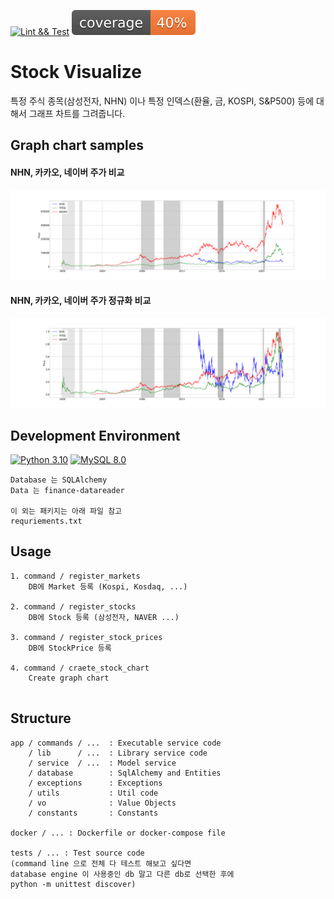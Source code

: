 [![Lint && Test](https://github.com/sanggi-wjg/stock_visualize/actions/workflows/lint_and_test.yml/badge.svg)](https://github.com/sanggi-wjg/stock_visualize/actions/workflows/lint_and_test.yml)
![Coverage](coverage.svg)

# Stock Visualize
특정 주식 종목(삼성전자, NHN) 이나 특정 인덱스(환율, 금, KOSPI, S&P500) 등에 대해서
그래프 차트를 그려줍니다.

## Graph chart samples
#### NHN, 카카오, 네이버 주가 비교
![1](docs/1.png)
#### NHN, 카카오, 네이버 주가 정규화 비교
![2](docs/2.png)

## Development Environment
[![Python 3.10](https://img.shields.io/badge/Python-3.10-blue.svg)](https://www.python.org/downloads/release/python-3102/)
[![MySQL 8.0](https://img.shields.io/badge/MySQL-8.0-blue.svg)]()

```shell
Database 는 SQLAlchemy
Data 는 finance-datareader

이 외는 패키지는 아래 파일 참고
requriements.txt
```

## Usage
```shell
1. command / register_markets  
    DB에 Market 등록 (Kospi, Kosdaq, ...)

2. command / register_stocks  
    DB에 Stock 등록 (삼성전자, NAVER ...)   

3. command / register_stock_prices
    DB에 StockPrice 등록
    
4. command / craete_stock_chart
    Create graph chart
    

```


## Structure
```shell
app / commands / ...  : Executable service code
    / lib      / ...  : Library service code 
    / service  / ...  : Model service
    / database        : SqlAlchemy and Entities
    / exceptions      : Exceptions
    / utils           : Util code
    / vo              : Value Objects
    / constants       : Constants

docker / ... : Dockerfile or docker-compose file 

tests / ... : Test source code
(command line 으로 전체 다 테스트 해보고 싶다면
database engine 이 사용중인 db 말고 다른 db로 선택한 후에 
python -m unittest discover)
```
